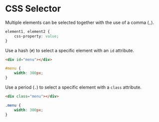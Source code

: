 # CSS Selector
Multiple elements can be selected together with the use of a comma (`,`).
```css
element1, element2 {
    css-property: value;
}
```

Use a hash (`#`) to select a specific element with an `id` attribute.
```html
<div id="menu"></div>
```

```css
#menu {
    width: 300px;
}
```

Use a period (`.`) to select a specific element with a `class` attribute.
```html
<div class="menu"></div>
```

```css
.menu {
    width: 300px;
}
```
